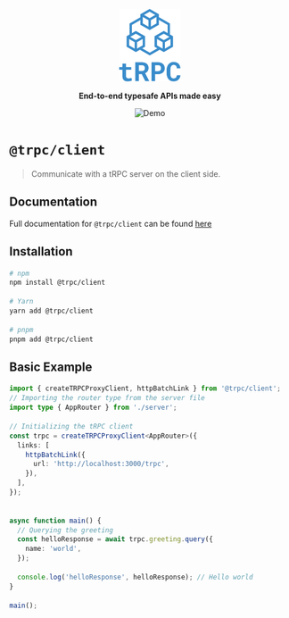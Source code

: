 <p align="center">
  <a href="https://trpc.io/"><img src="../../www/static/img/logo-text.svg" alt="tRPC" height="130"/></a>
</p>

<p align="center">
  <strong>End-to-end typesafe APIs made easy</strong>
</p>

<p align="center">
  <img src="https://assets.trpc.io/www/v10/preview-dark.gif" alt="Demo" />
</p>

# `@trpc/client`

> Communicate with a tRPC server on the client side.

## Documentation

Full documentation for `@trpc/client` can be found [here](https://trpc.io/docs/vanilla)

## Installation

```bash
# npm
npm install @trpc/client

# Yarn
yarn add @trpc/client

# pnpm
pnpm add @trpc/client
```

## Basic Example

```ts
import { createTRPCProxyClient, httpBatchLink } from '@trpc/client';
// Importing the router type from the server file
import type { AppRouter } from './server';

// Initializing the tRPC client
const trpc = createTRPCProxyClient<AppRouter>({
  links: [
    httpBatchLink({
      url: 'http://localhost:3000/trpc',
    }),
  ],
});


async function main() {
  // Querying the greeting
  const helloResponse = await trpc.greeting.query({
    name: 'world',
  });

  console.log('helloResponse', helloResponse); // Hello world
}

main();
```
